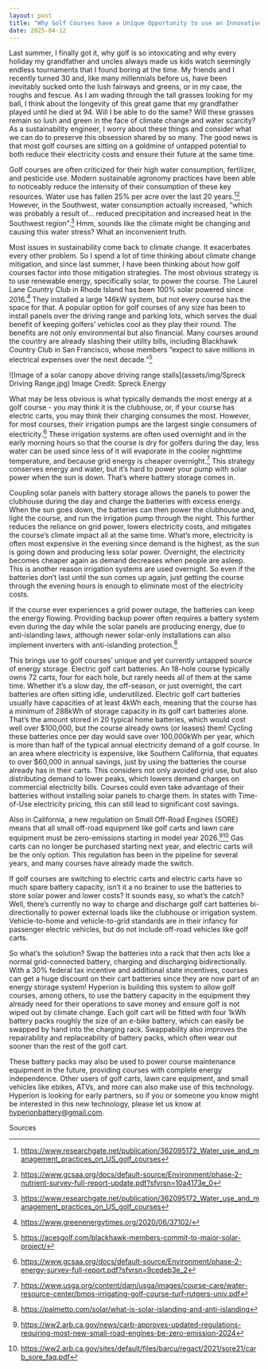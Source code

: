 ```yaml
---
layout: post
title: "Why Golf Courses have a Unique Opportunity to use an Innovative Form of Solar Power and Battery Storage"
date: 2025-04-12
---
```


Last summer, I finally got it, why golf is so intoxicating and why every holiday my grandfather and uncles always made us kids watch seemingly endless tournaments that I found boring at the time. My friends and I recently turned 30 and, like many millennials before us, have been inevitably sucked onto the lush fairways and greens, or in my case, the roughs and fescue. As I am wading through the tall grasses looking for my ball, I think about the longevity of this great game that my grandfather played until he died at 94. Will I be able to do the same? Will these grasses remain so lush and green in the face of climate change and water scarcity? As a sustainability engineer, I worry about these things and consider what we can do to preserve this obsession shared by so many. The good news is that most golf courses are sitting on a goldmine of untapped potential to both reduce their electricity costs and ensure their future at the same time.

Golf courses are often criticized for their high water consumption, fertilizer, and pesticide use. Modern sustainable agronomy practices have been able to noticeably reduce the intensity of their consumption of these key resources. Water use has fallen 25% per acre over the last 20 years.[^1][^,9] However, in the Southwest, water consumption actually increased, “which was probably a result of… reduced precipitation and increased heat in the Southwest region”.[^1] Hmm, sounds like the climate might be changing and causing this water stress? What an inconvenient truth.

Most issues in sustainability come back to climate change. It exacerbates every other problem. So I spend a lot of time thinking about climate change mitigation, and since last summer, I have been thinking about how golf courses factor into those mitigation strategies. The most obvious strategy is to use renewable energy, specifically solar, to power the course. The Laurel Lane Country Club in Rhode Island has been 100% solar powered since 2016.[^2] They installed a large 146kW system, but not every course has the space for that. A popular option for golf courses of any size has been to install panels over the driving range and parking lots, which serves the dual benefit of keeping golfers’ vehicles cool as they play their round. The benefits are not only environmental but also financial. Many courses around the country are already slashing their utility bills, including Blackhawk Country Club in San Francisco, whose members “expect to save millions in electrical expenses over the next decade.”[^3] 

![Image of a solar canopy above driving range stalls](assets/img/Spreck Driving Range.jpg)
Image Credit: Spreck Energy

What may be less obvious is what typically demands the most energy at a golf course - you may think it is the clubhouse, or, if your course has electric carts, you may think their charging consumes the most. However, for most courses, their irrigation pumps are the largest single consumers of electricity.[^4] These irrigation systems are often used overnight and in the early morning hours so that the course is dry for golfers during the day, less water can be used since less of it will evaporate in the cooler nighttime temperature, and because grid energy is cheaper overnight.[^5] This strategy conserves energy and water, but it’s hard to power your pump with solar power when the sun is down. That’s where battery storage comes in.

Coupling solar panels with battery storage allows the panels to power the clubhouse during the day and charge the batteries with excess energy. When the sun goes down, the batteries can then power the clubhouse and, light the course, and run the irrigation pump through the night. This further reduces the reliance on grid power, lowers electricity costs, and mitigates the course’s climate impact all at the same time. What’s more, electricity is often most expensive in the evening since demand is the highest, as the sun is going down and producing less solar power. Overnight, the electricity becomes cheaper again as demand decreases when people are asleep. This is another reason irrigation systems are used overnight. So even if the batteries don’t last until the sun comes up again, just getting the course through the evening hours is enough to eliminate most of the electricity costs.

If the course ever experiences a grid power outage, the batteries can keep the energy flowing. Providing backup power often requires a battery system even during the day while the solar panels are producing energy, due to anti-islanding laws, although newer solar-only installations can also implement inverters with anti-islanding protection.[^6]

This brings use to golf courses’ unique and yet currently untapped source of energy storage. Electric golf cart batteries. An 18-hole course typically owns 72 carts, four for each hole, but rarely needs all of them at the same time. Whether it’s a slow day, the off-season, or just overnight, the cart batteries are often sitting idle, underutilized. Electric golf cart batteries usually have capacities of at least 4kWh each, meaning that the course has a minimum of 288kWh of storage capacity in its golf cart batteries alone. That’s the amount stored in 20 typical home batteries, which would cost well over $100,000, but the course already owns (or leases) them! Cycling these batteries once per day would save over 100,000kWh per year, which is more than half of the typical annual electricity demand of a golf course. In an area where electricity is expensive, like Southern California, that equates to over $60,000 in annual savings, just by using the batteries the course already has in their carts. This considers not only avoided grid use, but also distributing demand to lower peaks, which lowers demand charges on commercial electricity bills. Courses could even take advantage of their batteries without installing solar panels to charge them. In states with Time-of-Use electricity pricing, this can still lead to significant cost savings. 

Also in California, a new regulation on Small Off-Road Engines (SORE) means that all small off-road equipment like golf carts and lawn care equipment must be zero-emissions starting in model year 2026.[^7][^,8] Gas carts can no longer be purchased starting next year, and electric carts will be the only option. This regulation has been in the pipeline for several years, and many courses have already made the switch.

If golf courses are switching to electric carts and electric carts have so much spare battery capacity, isn’t it a no brainer to use the batteries to store solar power and lower costs? It sounds easy, so what’s the catch? Well, there’s currently no way to charge and discharge golf cart batteries bi-directionally to power external loads like the clubhouse or irrigation system. Vehicle-to-home and vehicle-to-grid standards are in their infancy for passenger electric vehicles, but do not include off-road vehicles like golf carts. 

So what’s the solution? Swap the batteries into a rack that then acts like a normal grid-connected battery, charging and discharging bidirectionally. With a 30% federal tax incentive and additional state incentives, courses can get a huge discount on their cart batteries since they are now part of an energy storage system! Hyperion is building this system to allow golf courses, among others, to use the battery capacity in the equipment they already need for their operations to save money and ensure golf is not wiped out by climate change. Each golf cart will be fitted with four 1kWh battery packs roughly the size of an e-bike battery, which can easily be swapped by hand into the charging rack. Swappability also improves the repairability and replaceability of battery packs, which often wear out sooner than the rest of the golf cart. 

These battery packs may also be used to power course maintenance equipment in the future, providing courses with complete energy independence. Other users of golf carts, lawn care equipment, and small vehicles like ebikes, ATVs, and more can also make use of this technology. Hyperion is looking for early partners, so if you or someone you know might be interested in this new technology, please let us know at hyperionbattery@gmail.com.

Sources

[^1]: https://www.researchgate.net/publication/362095172_Water_use_and_management_practices_on_US_golf_courses
[^2]: https://www.greenenergytimes.org/2020/06/37102/ 
[^3]: https://acesgolf.com/blackhawk-members-commit-to-major-solar-project/ 
[^4]: https://www.gcsaa.org/docs/default-source/Environment/phase-2-energy-survey-full-report.pdf?sfvrsn=9cedeb3e_2
[^5]: https://www.usga.org/content/dam/usga/images/course-care/water-resource-center/bmps-irrigating-golf-course-turf-rutgers-univ.pdf
[^6]: https://palmetto.com/solar/what-is-solar-islanding-and-anti-islanding
[^7]: https://ww2.arb.ca.gov/news/carb-approves-updated-regulations-requiring-most-new-small-road-engines-be-zero-emission-2024 
[^,8]: https://ww2.arb.ca.gov/sites/default/files/barcu/regact/2021/sore21/carb_sore_faq.pdf 
[^,9]: https://www.gcsaa.org/docs/default-source/Environment/phase-2-nutrient-survey-full-report-update.pdf?sfvrsn=10a4173e_0
